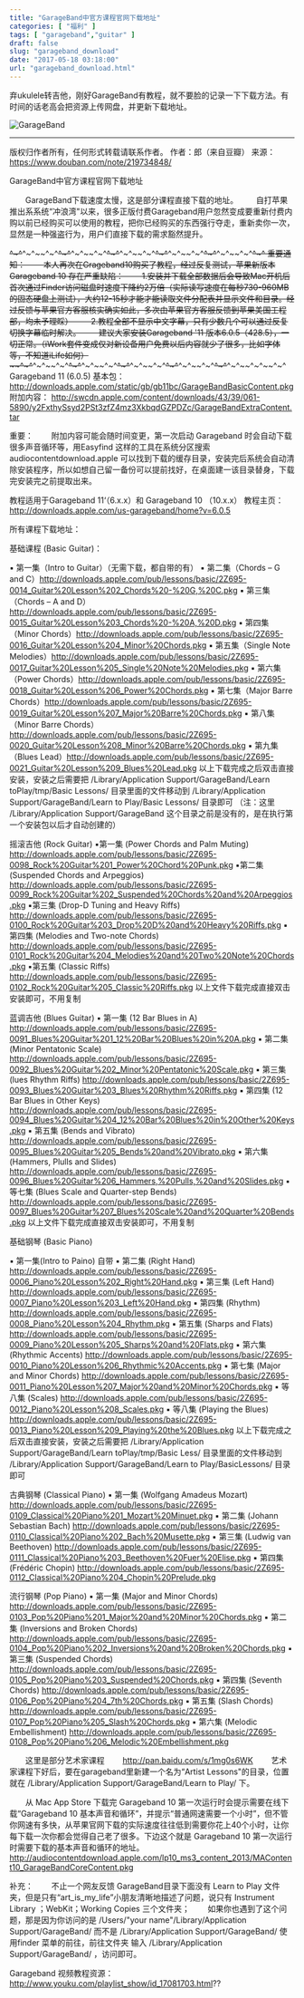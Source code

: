 ```yaml
---
title: "GarageBand中官方课程官网下载地址"
categories: [ "福利" ]
tags: [ "garageband","guitar" ]
draft: false
slug: "garageband_download"
date: "2017-05-18 03:18:00"
url: "garageband_download.html"
---
```


弃ukulele转吉他，刚好GarageBand有教程，就不要脸的记录一下下载方法。有时间的话老高会把资源上传网盘，并更新下载地址。

![GarageBand][1]


<!--more-->


----------


版权归作者所有，任何形式转载请联系作者。
作者：郎（来自豆瓣）
来源：https://www.douban.com/note/219734848/

GarageBand中官方课程官网下载地址



　　GarageBand下载速度太慢，这是部分课程直接下载的地址。 
　　自打苹果推出系系统“冲浪湾"以来，很多正版付费Garageband用户忽然变成要重新付费内购以前已经购买可以使用的教程，把你已经购买的东西强行夺走，重新卖你一次，显然是一种强盗行为，用户们直接下载的需求豁然提升。

~~^~^~~^~^~~^~^~~^~^~~^~^~~^~^~~^~^~~^~^~~^~^~~^~^~~^~^~~^~^~~^~^~~^~^~~^~^~~^~^
重要通知：
　　本人再次在Grageband10购买了教程，经过反复测试，苹果新版本Garageband 10 存在严重缺陷：
　　1.安装并下载全部数据后会导致Mac开机后首次通过Finder访问磁盘时速度下降约2万倍（实际读写速度在每秒730-960MB的固态硬盘上测试），大约12-15秒才能才能读取文件分配表并显示文件和目录。经过反馈与苹果官方客服核实确实如此，多次由苹果官方客服反馈到苹果美国工程部，均未予理睬）
　　2.教程全部不显示中文字幕，只有少数几个可以通过反复切换字幕临时解决。
　　建议大家安装Garageband '11  版本6.0.5（428.5），一切正常。（iWork套件变成仅对新设备用户免费以后内容就少了很多，比如字体等，不知道iLife如何）
~~^~^~~^~^~~^~^~~^~^~~^~^~~^~^~~^~^~~^~^~~^~^~~^~^~~^~^~~^~^~~^~^~~^~^~~^~^~~^~^
Garageband 11 (6.0.5) 
基本包：
http://downloads.apple.com/static/gb/gb11bc/GarageBandBasicContent.pkg
附加内容：
http://swcdn.apple.com/content/downloads/43/39/061-5890/y2FxthySsyd2PSt3zfZ4mz3XkbqdGZPDZc/GarageBandExtraContent.tar

重要：
　　附加内容可能会随时间变更，第一次启动 Garageband 时会自动下载很多声音循环等，用Easyfind 这样的工具在系统分区搜索 audiocontentdownload.apple 可以找到下载的缓存目录，安装完后系统会自动清除安装程序，所以如想自己留一备份可以提前找好，在桌面建一该目录替身，下载完安装完之前提取出来。

教程适用于Garageband 11‘（6.x.x）和 Garageband 10 （10.x.x）
教程主页：
http://downloads.apple.com/us-garageband/home?v=6.0.5

所有课程下载地址：

基础课程 (Basic Guitar)： 


▪ 第一集（Intro to Guitar）（无需下载，都自带的有） 
▪ 第二集（Chords – G and C）http://downloads.apple.com/pub/lessons/basic/2Z695-0014_Guitar%20Lesson%202_Chords%20-%20G,%20C.pkg 
▪ 第三集（Chords – A and D）http://downloads.apple.com/pub/lessons/basic/2Z695-0015_Guitar%20Lesson%203_Chords%20-%20A,%20D.pkg 
▪ 第四集（Minor Chords）http://downloads.apple.com/pub/lessons/basic/2Z695-0016_Guitar%20Lesson%204_Minor%20Chords.pkg 
▪ 第五集（Single Note Melodies）http://downloads.apple.com/pub/lessons/basic/2Z695-0017_Guitar%20Lesson%205_Single%20Note%20Melodies.pkg 
▪ 第六集（Power Chords）http://downloads.apple.com/pub/lessons/basic/2Z695-0018_Guitar%20Lesson%206_Power%20Chords.pkg 
▪ 第七集（Major Barre Chords）http://downloads.apple.com/pub/lessons/basic/2Z695-0019_Guitar%20Lesson%207_Major%20Barre%20Chords.pkg 
▪ 第八集（Minor Barre Chords）http://downloads.apple.com/pub/lessons/basic/2Z695-0020_Guitar%20Lesson%208_Minor%20Barre%20Chords.pkg 
▪ 第九集（Blues Lead）http://downloads.apple.com/pub/lessons/basic/2Z695-0021_Guitar%20Lesson%209_Blues%20Lead.pkg 
以上下载完成之后双击直接安装，安装之后需要把 /Library/Application Support/GarageBand/Learn toPlay/tmp/Basic Lessons/ 目录里面的文件移动到 /Library/Application Support/GarageBand/Learn to Play/Basic Lessons/ 目录即可 
（注：这里 /Library/Application Support/GarageBand 这个目录之前是没有的，是在执行第一个安装包以后才自动创建的）

摇滚吉他 (Rock Guitar) 
▪第一集 (Power Chords and Palm Muting) http://downloads.apple.com/pub/lessons/basic/2Z695-0098_Rock%20Guitar%201_Power%20Chord%20Punk.pkg 
▪第二集 (Suspended Chords and Arpeggios) http://downloads.apple.com/pub/lessons/basic/2Z695-0099_Rock%20Guitar%202_Suspended%20Chords%20and%20Arpeggios.pkg 
▪第三集 (Drop-D Tuning and Heavy Riffs) http://downloads.apple.com/pub/lessons/basic/2Z695-0100_Rock%20Guitar%203_Drop%20D%20and%20Heavy%20Riffs.pkg 
▪第四集 (Melodies and Two-note Chords) http://downloads.apple.com/pub/lessons/basic/2Z695-0101_Rock%20Guitar%204_Melodies%20and%20Two%20Note%20Chords.pkg 
▪第五集 (Classic Riffs) http://downloads.apple.com/pub/lessons/basic/2Z695-0102_Rock%20Guitar%205_Classic%20Riffs.pkg 
以上文件下载完成直接双击安装即可，不用复制 

蓝调吉他 (Blues Guitar) 
▪ 第一集 (12 Bar Blues in A) http://downloads.apple.com/pub/lessons/basic/2Z695-0091_Blues%20Guitar%201_12%20Bar%20Blues%20in%20A.pkg 
▪ 第二集 (Minor Pentatonic Scale) http://downloads.apple.com/pub/lessons/basic/2Z695-0092_Blues%20Guitar%202_Minor%20Pentatonic%20Scale.pkg 
▪ 第三集 (lues Rhythm Riffs) http://downloads.apple.com/pub/lessons/basic/2Z695-0093_Blues%20Guitar%203_Blues%20Rhythm%20Riffs.pkg 
▪ 第四集 (12 Bar Blues in Other Keys) http://downloads.apple.com/pub/lessons/basic/2Z695-0094_Blues%20Guitar%204_12%20Bar%20Blues%20in%20Other%20Keys.pkg 
▪ 第五集 (Bends and Vibrato) http://downloads.apple.com/pub/lessons/basic/2Z695-0095_Blues%20Guitar%205_Bends%20and%20Vibrato.pkg 
▪ 第六集 (Hammers, Plulls and Slides) http://downloads.apple.com/pub/lessons/basic/2Z695-0096_Blues%20Guitar%206_Hammers,%20Pulls,%20and%20Slides.pkg 
▪ 等七集 (Blues Scale and Quarter-step Bends) http://downloads.apple.com/pub/lessons/basic/2Z695-0097_Blues%20Guitar%207_Blues%20Scale%20and%20Quarter%20Bends.pkg 
以上文件下载完成直接双击安装即可，不用复制 

基础钢琴 (Basic Piano) 


▪ 第一集(Intro to Paino) 自带
▪ 第二集 (Right Hand) http://downloads.apple.com/pub/lessons/basic/2Z695-0006_Piano%20Lesson%202_Right%20Hand.pkg 
▪ 第三集 (Left Hand) http://downloads.apple.com/pub/lessons/basic/2Z695-0007_Piano%20Lesson%203_Left%20Hand.pkg 
▪ 第四集 (Rhythm) http://downloads.apple.com/pub/lessons/basic/2Z695-0008_Piano%20Lesson%204_Rhythm.pkg 
▪ 第五集 (Sharps and Flats) http://downloads.apple.com/pub/lessons/basic/2Z695-0009_Piano%20Lesson%205_Sharps%20and%20Flats.pkg 
▪ 第六集 (Rhythmic Accents) http://downloads.apple.com/pub/lessons/basic/2Z695-0010_Piano%20Lesson%206_Rhythmic%20Accents.pkg 
▪ 第七集 (Major and Minor Chords) http://downloads.apple.com/pub/lessons/basic/2Z695-0011_Piano%20Lesson%207_Major%20and%20Minor%20Chords.pkg 
▪ 等八集 (Scales) http://downloads.apple.com/pub/lessons/basic/2Z695-0012_Piano%20Lesson%208_Scales.pkg 
▪ 等八集 (Playing the Blues) http://downloads.apple.com/pub/lessons/basic/2Z695-0013_Piano%20Lesson%209_Playing%20the%20Blues.pkg 
以上下载完成之后双击直接安装，安装之后需要把 /Library/Application Support/GarageBand/Learn toPlay/tmp/Basic Less/ 目录里面的文件移动到 /Library/Application Support/GarageBand/Learn to Play/BasicLessons/ 目录即可

古典钢琴 (Classical Piano)
▪ 第一集 (Wolfgang Amadeus Mozart) http://downloads.apple.com/pub/lessons/basic/2Z695-0109_Classical%20Piano%201_Mozart%20Minuet.pkg 
▪ 第二集 (Johann Sebastian Bach) http://downloads.apple.com/pub/lessons/basic/2Z695-0110_Classical%20Piano%202_Bach%20Musette.pkg 
▪ 第三集 (Ludwig van Beethoven) http://downloads.apple.com/pub/lessons/basic/2Z695-0111_Classical%20Piano%203_Beethoven%20Fuer%20Elise.pkg 
▪ 第四集 (Frédéric Chopin) http://downloads.apple.com/pub/lessons/basic/2Z695-0112_Classical%20Piano%204_Chopin%20Prelude.pkg 

流行钢琴 (Pop Piano)
▪ 第一集 (Major and Minor Chords) http://downloads.apple.com/pub/lessons/basic/2Z695-0103_Pop%20Piano%201_Major%20and%20Minor%20Chords.pkg 
▪ 第二集 (Inversions and Broken Chords) http://downloads.apple.com/pub/lessons/basic/2Z695-0104_Pop%20Piano%202_Inversions%20and%20Broken%20Chords.pkg 
▪ 第三集 (Suspended Chords) http://downloads.apple.com/pub/lessons/basic/2Z695-0105_Pop%20Piano%203_Suspended%20Chords.pkg 
▪ 第四集 (Seventh Chords) http://downloads.apple.com/pub/lessons/basic/2Z695-0106_Pop%20Piano%204_7th%20Chords.pkg 
▪ 第五集 (Slash Chords) http://downloads.apple.com/pub/lessons/basic/2Z695-0107_Pop%20Piano%205_Slash%20Chords.pkg 
▪ 第六集 (Melodic Embellishment) http://downloads.apple.com/pub/lessons/basic/2Z695-0108_Pop%20Piano%206_Melodic%20Embellishment.pkg 

　　这里是部分艺术家课程
　　http://pan.baidu.com/s/1mg0s6WK
　　艺术家课程下好后，要在garageband里新建一个名为“Artist Lessons"的目录，位置就在 /Library/Application Support/GarageBand/Learn to Play/ 下。



　　从 Mac App Store 下载完 Garageband 10 第一次运行时会提示需要在线下载“Garageband 10 基本声音和循环”，并提示“普通网速需要一个小时”，但不管你网速有多快，从苹果官网下载的实际速度往往低到需要你花上40个小时，让你每下载一次你都会觉得自己老了很多。下边这个就是 Garageband 10 第一次运行时需要下载的基本声音和循环的地址。
http://audiocontentdownload.apple.com/lp10_ms3_content_2013/MAContent10_GarageBandCoreContent.pkg

补充：
　　不止一个网友反馈 GarageBand目录下面没有 Learn to Play 文件夹，但是只有“art_is_my_life”小朋友清晰地描述了问题，说只有 Instrument Library ；WebKit；Working Copies 三个文件夹；
　　如果你也遇到了这个问题，那是因为你访问的是 /Users/"your name"/Library/Application Support/GarageBand/
而不是 /Library/Application Support/GarageBand/
使用finder 菜单的前往，前往文件夹 输入 /Library/Application Support/GarageBand/ ，访问即可。

Garageband 视频教程资源：
http://www.youku.com/playlist_show/id_17081703.html??


  [1]: https://blog.phpgao.com/usr/uploads/2017/05/2351783159.jpg